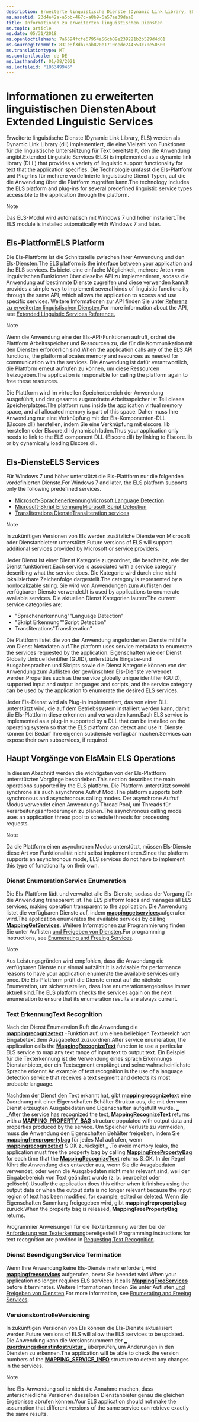 ```yaml
---
description: Erweiterte linguistische Dienste (Dynamic Link Library, ELS) werden als Dynamic Link Library (dll) implementiert, die eine Vielzahl von Funktionen für die linguistische Unterstützung für Text bereitstellt, den die Anwendung angibt.
ms.assetid: 23d4e42a-a5bb-467c-a8b9-6a57ae39daa0
title: Informationen zu erweiterten linguistischen Diensten
ms.topic: article
ms.date: 05/31/2018
ms.openlocfilehash: 7a6594fcfe67954a56cb09e239221b2b529d4d01
ms.sourcegitcommit: 831e8f3db78ab820e1710cede244553c70e50500
ms.translationtype: MT
ms.contentlocale: de-DE
ms.lasthandoff: 01/08/2021
ms.locfileid: "106349946"
---
```

# <a name="about-extended-linguistic-services"></a><span data-ttu-id="babe8-103">Informationen zu erweiterten linguistischen Diensten</span><span class="sxs-lookup"><span data-stu-id="babe8-103">About Extended Linguistic Services</span></span>

<span data-ttu-id="babe8-104">Erweiterte linguistische Dienste (Dynamic Link Library, ELS) werden als Dynamic Link Library (dll) implementiert, die eine Vielzahl von Funktionen für die linguistische Unterstützung für Text bereitstellt, den die Anwendung angibt.</span><span class="sxs-lookup"><span data-stu-id="babe8-104">Extended Linguistic Services (ELS) is implemented as a dynamic-link library (DLL) that provides a variety of linguistic support functionality for text that the application specifies.</span></span> <span data-ttu-id="babe8-105">Die Technologie umfasst die Els-Plattform und Plug-Ins für mehrere vordefinierte linguistische Dienst Typen, auf die die Anwendung über die Plattform zugreifen kann.</span><span class="sxs-lookup"><span data-stu-id="babe8-105">The technology includes the ELS platform and plug-ins for several predefined linguistic service types accessible to the application through the platform.</span></span>

> [!Note]  
> <span data-ttu-id="babe8-106">Das ELS-Modul wird automatisch mit Windows 7 und höher installiert.</span><span class="sxs-lookup"><span data-stu-id="babe8-106">The ELS module is installed automatically with Windows 7 and later.</span></span>

 

## <a name="els-platform"></a><span data-ttu-id="babe8-107">Els-Plattform</span><span class="sxs-lookup"><span data-stu-id="babe8-107">ELS Platform</span></span>

<span data-ttu-id="babe8-108">Die Els-Plattform ist die Schnittstelle zwischen Ihrer Anwendung und den Els-Diensten.</span><span class="sxs-lookup"><span data-stu-id="babe8-108">The ELS platform is the interface between your application and the ELS services.</span></span> <span data-ttu-id="babe8-109">Es bietet eine einfache Möglichkeit, mehrere Arten von linguistischen Funktionen über dieselbe API zu implementieren, sodass die Anwendung auf bestimmte Dienste zugreifen und diese verwenden kann.</span><span class="sxs-lookup"><span data-stu-id="babe8-109">It provides a simple way to implement several kinds of linguistic functionality through the same API, which allows the application to access and use specific services.</span></span> <span data-ttu-id="babe8-110">Weitere Informationen zur API finden Sie unter [Referenz zu erweiterten linguistischen Diensten.](extended-linguistic-services-reference.md)</span><span class="sxs-lookup"><span data-stu-id="babe8-110">For more information about the API, see [Extended Linguistic Services Reference.](extended-linguistic-services-reference.md)</span></span>

> [!Note]  
> <span data-ttu-id="babe8-111">Wenn die Anwendung eine der Els-API-Funktionen aufruft, ordnet die Plattform Arbeitsspeicher und Ressourcen zu, die für die Kommunikation mit den Diensten erforderlich sind.</span><span class="sxs-lookup"><span data-stu-id="babe8-111">When the application calls any of the ELS API functions, the platform allocates memory and resources as needed for communication with the services.</span></span> <span data-ttu-id="babe8-112">Die Anwendung ist dafür verantwortlich, die Plattform erneut aufrufen zu können, um diese Ressourcen freizugeben.</span><span class="sxs-lookup"><span data-stu-id="babe8-112">The application is responsible for calling the platform again to free these resources.</span></span>

 

<span data-ttu-id="babe8-113">Die Plattform wird im virtuellen Speicherbereich der Anwendung ausgeführt, und der gesamte zugeordnete Arbeitsspeicher ist Teil dieses Speicherplatzes.</span><span class="sxs-lookup"><span data-stu-id="babe8-113">The platform runs inside the application virtual memory space, and all allocated memory is part of this space.</span></span> <span data-ttu-id="babe8-114">Daher muss Ihre Anwendung nur eine Verknüpfung mit der Els-Komponenten-DLL (Elscore.dll) herstellen, indem Sie eine Verknüpfung mit elscore. lib herstellen oder Elscore.dll dynamisch laden.</span><span class="sxs-lookup"><span data-stu-id="babe8-114">Thus your application only needs to link to the ELS component DLL (Elscore.dll) by linking to Elscore.lib or by dynamically loading Elscore.dll.</span></span>

## <a name="els-services"></a><span data-ttu-id="babe8-115">Els-Dienste</span><span class="sxs-lookup"><span data-stu-id="babe8-115">ELS Services</span></span>

<span data-ttu-id="babe8-116">Für Windows 7 und höher unterstützt die Els-Plattform nur die folgenden vordefinierten Dienste.</span><span class="sxs-lookup"><span data-stu-id="babe8-116">For Windows 7 and later, the ELS platform supports only the following predefined services.</span></span>

-   [<span data-ttu-id="babe8-117">Microsoft-Sprachenerkennung</span><span class="sxs-lookup"><span data-stu-id="babe8-117">Microsoft Language Detection</span></span>](microsoft-language-detection.md)
-   [<span data-ttu-id="babe8-118">Microsoft-Skript Erkennung</span><span class="sxs-lookup"><span data-stu-id="babe8-118">Microsoft Script Detection</span></span>](microsoft-script-detection.md)
-   [<span data-ttu-id="babe8-119">Transliterations Dienste</span><span class="sxs-lookup"><span data-stu-id="babe8-119">Transliteration services</span></span>](transliteration-services.md)

> [!Note]  
> <span data-ttu-id="babe8-120">In zukünftigen Versionen von Els werden zusätzliche Dienste von Microsoft oder Dienstanbietern unterstützt.</span><span class="sxs-lookup"><span data-stu-id="babe8-120">Future versions of ELS will support additional services provided by Microsoft or service providers.</span></span>

 

<span data-ttu-id="babe8-121">Jeder Dienst ist einer Dienst Kategorie zugeordnet, die beschreibt, wie der Dienst funktioniert.</span><span class="sxs-lookup"><span data-stu-id="babe8-121">Each service is associated with a service category describing what the service does.</span></span> <span data-ttu-id="babe8-122">Die Kategorie wird durch eine nicht lokalisierbare Zeichenfolge dargestellt.</span><span class="sxs-lookup"><span data-stu-id="babe8-122">The category is represented by a nonlocalizable string.</span></span> <span data-ttu-id="babe8-123">Sie wird von Anwendungen zum Auflisten der verfügbaren Dienste verwendet.</span><span class="sxs-lookup"><span data-stu-id="babe8-123">It is used by applications to enumerate available services.</span></span> <span data-ttu-id="babe8-124">Die aktuellen Dienst Kategorien lauten:</span><span class="sxs-lookup"><span data-stu-id="babe8-124">The current service categories are:</span></span>

-   <span data-ttu-id="babe8-125">"Sprachenerkennung"</span><span class="sxs-lookup"><span data-stu-id="babe8-125">"Language Detection"</span></span>
-   <span data-ttu-id="babe8-126">"Skript Erkennung"</span><span class="sxs-lookup"><span data-stu-id="babe8-126">"Script Detection"</span></span>
-   <span data-ttu-id="babe8-127">Transliterations</span><span class="sxs-lookup"><span data-stu-id="babe8-127">"Transliteration"</span></span>

<span data-ttu-id="babe8-128">Die Plattform listet die von der Anwendung angeforderten Dienste mithilfe von Dienst Metadaten auf.</span><span class="sxs-lookup"><span data-stu-id="babe8-128">The platform uses service metadata to enumerate the services requested by the application.</span></span> <span data-ttu-id="babe8-129">Eigenschaften wie der Dienst Globally Unique Identifier (GUID), unterstützte Eingabe-und Ausgabesprachen und Skripts sowie die Dienst Kategorie können von der Anwendung zum Auflisten der gewünschten Els-Dienste verwendet werden.</span><span class="sxs-lookup"><span data-stu-id="babe8-129">Properties such as the service globally unique identifier (GUID), supported input and output languages and scripts, and the service category can be used by the application to enumerate the desired ELS services.</span></span>

<span data-ttu-id="babe8-130">Jeder Els-Dienst wird als Plug-in implementiert, das von einer DLL unterstützt wird, die auf dem Betriebssystem installiert werden kann, damit die Els-Plattform diese erkennen und verwenden kann.</span><span class="sxs-lookup"><span data-stu-id="babe8-130">Each ELS service is implemented as a plug-in supported by a DLL that can be installed on the operating system so that the ELS platform can detect and use it.</span></span> <span data-ttu-id="babe8-131">Dienste können bei Bedarf Ihre eigenen subdienste verfügbar machen.</span><span class="sxs-lookup"><span data-stu-id="babe8-131">Services can expose their own subservices, if required.</span></span>

## <a name="main-els-operations"></a><span data-ttu-id="babe8-132">Haupt Vorgänge von Els</span><span class="sxs-lookup"><span data-stu-id="babe8-132">Main ELS Operations</span></span>

<span data-ttu-id="babe8-133">In diesem Abschnitt werden die wichtigsten von der Els-Plattform unterstützten Vorgänge beschrieben.</span><span class="sxs-lookup"><span data-stu-id="babe8-133">This section describes the main operations supported by the ELS platform.</span></span> <span data-ttu-id="babe8-134">Die Plattform unterstützt sowohl synchrone als auch asynchrone Aufruf Modi.</span><span class="sxs-lookup"><span data-stu-id="babe8-134">The platform supports both synchronous and asynchronous calling modes.</span></span> <span data-ttu-id="babe8-135">Der asynchrone Aufruf Modus verwendet einen Anwendungs Thread Pool, um Threads für Verarbeitungsanforderungen zu planen.</span><span class="sxs-lookup"><span data-stu-id="babe8-135">The asynchronous calling mode uses an application thread pool to schedule threads for processing requests.</span></span>

> [!Note]  
> <span data-ttu-id="babe8-136">Da die Plattform einen asynchronen Modus unterstützt, müssen Els-Dienste diese Art von Funktionalität nicht selbst implementieren.</span><span class="sxs-lookup"><span data-stu-id="babe8-136">Since the platform supports an asynchronous mode, ELS services do not have to implement this type of functionality on their own.</span></span>

 

### <a name="service-enumeration"></a><span data-ttu-id="babe8-137">Dienst Enumeration</span><span class="sxs-lookup"><span data-stu-id="babe8-137">Service Enumeration</span></span>

<span data-ttu-id="babe8-138">Die Els-Plattform lädt und verwaltet alle Els-Dienste, sodass der Vorgang für die Anwendung transparent ist.</span><span class="sxs-lookup"><span data-stu-id="babe8-138">The ELS platform loads and manages all ELS services, making operation transparent to the application.</span></span> <span data-ttu-id="babe8-139">Die Anwendung listet die verfügbaren Dienste auf, indem [**mappinggetservices**](/windows/desktop/api/Elscore/nf-elscore-mappinggetservices)aufgerufen wird.</span><span class="sxs-lookup"><span data-stu-id="babe8-139">The application enumerates the available services by calling [**MappingGetServices**](/windows/desktop/api/Elscore/nf-elscore-mappinggetservices).</span></span> <span data-ttu-id="babe8-140">Weitere Informationen zur Programmierung finden Sie unter Auflisten [und Freigeben von Diensten](enumerating-and-freeing-services.md).</span><span class="sxs-lookup"><span data-stu-id="babe8-140">For programming instructions, see [Enumerating and Freeing Services](enumerating-and-freeing-services.md).</span></span>

> [!Note]  
> <span data-ttu-id="babe8-141">Aus Leistungsgründen wird empfohlen, dass die Anwendung die verfügbaren Dienste nur einmal aufzählt.</span><span class="sxs-lookup"><span data-stu-id="babe8-141">It is advisable for performance reasons to have your application enumerate the available services only once.</span></span> <span data-ttu-id="babe8-142">Die Els-Plattform prüft die Dienste erneut auf die nächste Enumeration, um sicherzustellen, dass Ihre enumerationsergebnisse immer aktuell sind.</span><span class="sxs-lookup"><span data-stu-id="babe8-142">The ELS platform checks the services again on the next enumeration to ensure that its enumeration results are always current.</span></span>

 

### <a name="text-recognition"></a><span data-ttu-id="babe8-143">Text Erkennung</span><span class="sxs-lookup"><span data-stu-id="babe8-143">Text Recognition</span></span>

<span data-ttu-id="babe8-144">Nach der Dienst Enumeration Ruft die Anwendung die [**mappingrecognizetext**](/windows/desktop/api/Elscore/nf-elscore-mappingrecognizetext) -Funktion auf, um einen beliebigen Textbereich von Eingabetext dem Ausgabetext zuzuordnen.</span><span class="sxs-lookup"><span data-stu-id="babe8-144">After service enumeration, the application calls the [**MappingRecognizeText**](/windows/desktop/api/Elscore/nf-elscore-mappingrecognizetext) function to use a particular ELS service to map any text range of input text to output text.</span></span> <span data-ttu-id="babe8-145">Ein Beispiel für die Texterkennung ist die Verwendung eines sprach Erkennungs Dienstanbieter, der ein Textsegment empfängt und seine wahrscheinlichste Sprache erkennt.</span><span class="sxs-lookup"><span data-stu-id="babe8-145">An example of text recognition is the use of a language detection service that receives a text segment and detects its most probable language.</span></span>

<span data-ttu-id="babe8-146">Nachdem der Dienst den Text erkannt hat, gibt [**mappingrecognizetext**](/windows/desktop/api/Elscore/nf-elscore-mappingrecognizetext) eine Zuordnung mit einer Eigenschaften Behälter Struktur aus, die mit den vom Dienst erzeugten Ausgabedaten und Eigenschaften aufgefüllt wurde. [**\_ \_**](/windows/desktop/api/Elscore/ns-elscore-mapping_property_bag)</span><span class="sxs-lookup"><span data-stu-id="babe8-146">After the service has recognized the text, [**MappingRecognizeText**](/windows/desktop/api/Elscore/nf-elscore-mappingrecognizetext) returns with a [**MAPPING\_PROPERTY\_BAG**](/windows/desktop/api/Elscore/ns-elscore-mapping_property_bag) structure populated with output data and properties produced by the service.</span></span> <span data-ttu-id="babe8-147">Um Speicher Verluste zu vermeiden, muss die Anwendung den Eigenschaften Behälter freigeben, indem Sie [**mappingfreepropertybag**](/windows/desktop/api/Elscore/nf-elscore-mappingfreepropertybag) für jedes Mal aufrufen, wenn [**mappingrecognizetext**](/windows/desktop/api/Elscore/nf-elscore-mappingrecognizetext) S OK zurückgibt \_ .</span><span class="sxs-lookup"><span data-stu-id="babe8-147">To avoid memory leaks, the application must free the property bag by calling [**MappingFreePropertyBag**](/windows/desktop/api/Elscore/nf-elscore-mappingfreepropertybag) for each time that the [**MappingRecognizeText**](/windows/desktop/api/Elscore/nf-elscore-mappingrecognizetext) returns S\_OK.</span></span> <span data-ttu-id="babe8-148">In der Regel führt die Anwendung dies entweder aus, wenn Sie die Ausgabedaten verwendet, oder wenn die Ausgabedaten nicht mehr relevant sind, weil der Eingabebereich von Text geändert wurde (z. b. bearbeitet oder gelöscht).</span><span class="sxs-lookup"><span data-stu-id="babe8-148">Usually the application does this either when it finishes using the output data or when the output data is no longer relevant because the input region of text has been modified, for example, edited or deleted.</span></span> <span data-ttu-id="babe8-149">Wenn die Eigenschaften Sammlung freigegeben wird, gibt **mappingfrepropertybag** zurück.</span><span class="sxs-lookup"><span data-stu-id="babe8-149">When the property bag is released, **MappingFreePropertyBag** returns.</span></span>

<span data-ttu-id="babe8-150">Programmier Anweisungen für die Texterkennung werden bei der [Anforderung von Texterkennung](requesting-text-recognition.md)bereitgestellt.</span><span class="sxs-lookup"><span data-stu-id="babe8-150">Programming instructions for text recognition are provided in [Requesting Text Recognition](requesting-text-recognition.md).</span></span>

### <a name="service-termination"></a><span data-ttu-id="babe8-151">Dienst Beendigung</span><span class="sxs-lookup"><span data-stu-id="babe8-151">Service Termination</span></span>

<span data-ttu-id="babe8-152">Wenn Ihre Anwendung keine Els-Dienste mehr erfordert, wird [**mappingfreeservices**](/windows/desktop/api/Elscore/nf-elscore-mappingfreeservices) aufgerufen, bevor Sie beendet wird.</span><span class="sxs-lookup"><span data-stu-id="babe8-152">When your application no longer requires ELS services, it calls [**MappingFreeServices**](/windows/desktop/api/Elscore/nf-elscore-mappingfreeservices) before it terminates.</span></span> <span data-ttu-id="babe8-153">Weitere Informationen finden Sie unter Auflisten [und Freigeben von Diensten](enumerating-and-freeing-services.md).</span><span class="sxs-lookup"><span data-stu-id="babe8-153">For more information, see [Enumerating and Freeing Services](enumerating-and-freeing-services.md).</span></span>

### <a name="versioning"></a><span data-ttu-id="babe8-154">Versionskontrolle</span><span class="sxs-lookup"><span data-stu-id="babe8-154">Versioning</span></span>

<span data-ttu-id="babe8-155">In zukünftigen Versionen von Els können die Els-Dienste aktualisiert werden.</span><span class="sxs-lookup"><span data-stu-id="babe8-155">Future versions of ELS will allow the ELS services to be updated.</span></span> <span data-ttu-id="babe8-156">Die Anwendung kann die Versionsnummern der [**\_ zuordnungsdienstinfostruktur \_**](/windows/desktop/api/Elscore/ns-elscore-mapping_service_info) überprüfen, um Änderungen in den Diensten zu erkennen.</span><span class="sxs-lookup"><span data-stu-id="babe8-156">The application will be able to check the version numbers of the [**MAPPING\_SERVICE\_INFO**](/windows/desktop/api/Elscore/ns-elscore-mapping_service_info) structure to detect any changes in the services.</span></span>

> [!Note]  
> <span data-ttu-id="babe8-157">Ihre Els-Anwendung sollte nicht die Annahme machen, dass unterschiedliche Versionen desselben Dienstanbieter genau die gleichen Ergebnisse abrufen können.</span><span class="sxs-lookup"><span data-stu-id="babe8-157">Your ELS application should not make the assumption that different versions of the same service can retrieve exactly the same results.</span></span>

 

 

 



